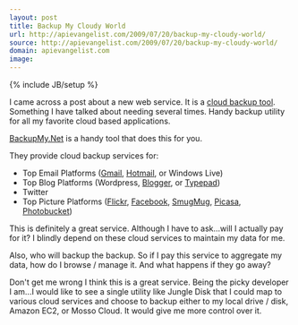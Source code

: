```yaml
---
layout: post
title: Backup My Cloudy World
url: http://apievangelist.com/2009/07/20/backup-my-cloudy-world/
source: http://apievangelist.com/2009/07/20/backup-my-cloudy-world/
domain: apievangelist.com
image: 
---
```

{% include JB/setup %}<p>I came across a post about a new web service. It is a <a href="http://backupmy.net/">cloud backup tool</a>. Something I have talked about needing several times. Handy backup utility for all my favorite cloud based applications.<p></p>
<a href="http://backupmy.net/">BackupMy.Net</a> is a handy tool that does this for you.<p></p>
They provide cloud backup services for:
<ul class="mainlist">
	<li>Top Email Platforms (<a class="zem_slink" title="Google" rel="homepage" href="http://google.com">Gmail</a>, <a class="zem_slink" title="Hotmail" rel="homepage" href="http://www.hotmail.com/">Hotmail</a>, or Windows Live)</li>
	<li>Top Blog Platforms (Wordpress, <a class="zem_slink" title="Blogger" rel="homepage" href="http://blogger.com">Blogger</a>, or <a class="zem_slink" title="TypePad" rel="homepage" href="http://www.typepad.com/">Typepad</a>)</li>
	<li>Twitter</li>
	<li>Top Picture Platforms (<a class="zem_slink" title="Flickr" rel="homepage" href="http://www.flickr.com">Flickr</a>, <a class="zem_slink" title="Facebook" rel="homepage" href="http://facebook.com">Facebook</a>, <a class="zem_slink" title="SmugMug" rel="homepage" href="http://www.smugmug.com/">SmugMug</a>, <a class="zem_slink" title="Picasa" rel="homepage" href="http://picasa.google.com/">Picasa</a>, <a class="zem_slink" title="Photobucket" rel="homepage" href="http://www.photobucket.com">Photobucket</a>)</li>
</ul>
This is definitely a great service. Although I have to ask...will I actually pay for it? I blindly depend on these cloud services to maintain my data for me.<p></p>
Also, who will backup the backup. So if I pay this service to aggregate my data, how do I browse / manage it. And what happens if they go away?<p></p>
Don't get me wrong I think this is a great service. Being the picky developer I am...I would like to see a single utility like Jungle Disk that I could map to various cloud services and choose to backup either to my local drive / disk, Amazon EC2, or Mosso Cloud. It would give me more control over it.
</p>
